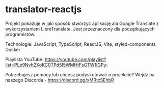 # translator-reactjs

Projekt pokazuje w jaki sposób stworzyć aplikację ala Google Translate z wykorzystaniem LibreTranslate.
Jest przeznaczony dla początkujących programistów.

Technologie: JavaScript, TypeScript, ReactJS, Vite, styled-components, Docker

Playlista YouTube:
https://youtube.com/playlist?list=PLe9Nvh2XoKC0TPd5I5WMHtFsOTW1IGPy-

Potrzebujesz pomocy lub chcesz podyskutować o projekcie?
Wejdź na naszego Discorda - https://discord.gg/xMRtxSEhbR
